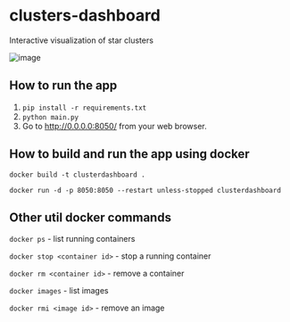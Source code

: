 # clusters-dashboard
Interactive visualization of star clusters

![image](assets/screenshot.png)

## How to run the app

1. `pip install -r requirements.txt` 
2. `python main.py` 
3. Go to http://0.0.0.0:8050/ from your web browser.

## How to build and run the app using docker

```docker build -t clusterdashboard .```  

```docker run -d -p 8050:8050 --restart unless-stopped clusterdashboard```

## Other util docker commands

```docker ps``` - list running containers

```docker stop <container id>``` - stop a running container

```docker rm <container id>``` - remove a container

```docker images``` - list images

```docker rmi <image id>``` - remove an image
